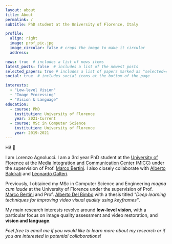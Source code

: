 ```yaml
---
layout: about
title: About
permalink: /
subtitle: PhD student at the University of Florence, Italy

profile:
  align: right
  image: prof_pic.jpg
  image_circular: false # crops the image to make it circular
  address:

news: true  # includes a list of news items
latest_posts: false  # includes a list of the newest posts
selected_papers: true # includes a list of papers marked as "selected={true}"
social: true  # includes social icons at the bottom of the page

interests:
  - "Low-level Vision"
  - "Image Processing"
  - "Vision & Language"
education:
  - course: PhD
    institution: University of Florence 
    year: 2021-Current
  - course: MSc in Computer Science
    institution: University of Florence
    year: 2019-2021
---
```


Hi! 👋

I am Lorenzo Agnolucci. I am a 3rd year PhD student at the [University of Florence](https://www.unifi.it/changelang-eng.html) at the [Media Integration and Communication Center (MICC)](https://www.micc.unifi.it/) under the supervision of Prof. [Marco Bertini](https://scholar.google.com/citations?user=SBm9ZpYAAAAJ&hl=en). I also closely collaborate with [Alberto Baldrati](https://scholar.google.com/citations?user=I1jaZecAAAAJ&hl=en) and [Leonardo Galteri](https://scholar.google.com/citations?user=_n2R2bUAAAAJ&hl=en).


Previously, I obtained my MSc in Computer Science and Engineering <em>magna cum laude</em> at the University of Florence under the supervision of Prof. [Marco Bertini](https://scholar.google.com/citations?user=SBm9ZpYAAAAJ&hl=en) and Prof. [Alberto Del Bimbo](https://scholar.google.com/citations?user=bf2ZrFcAAAAJ&hl=en) with a thesis titled <em>"Deep learning techniques for improving video visual quality using keyframes"</em>.

My main research interests revolve around <strong>low-level vision</strong>, with a particular focus on image quality assessment and video restoration, and <strong>vision and language</strong>.

<em>Feel free to email me if you would like to learn more about my research or if you are interested in potential collaborations!</em>
